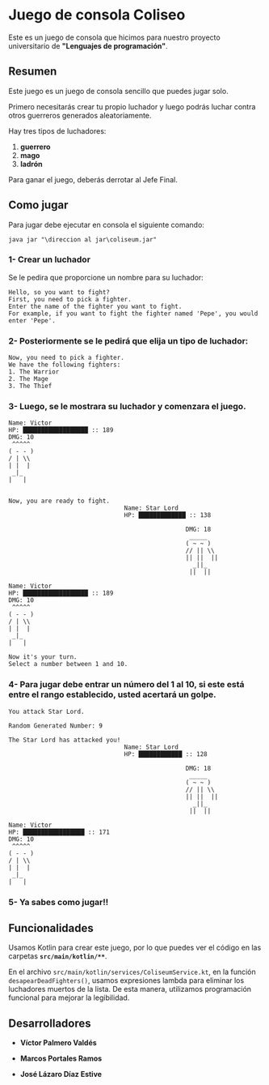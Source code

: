 # Juego de consola Coliseo

Este es un juego de consola que hicimos para nuestro proyecto universitario de **"Lenguajes de programación"**.

## Resumen

Este juego es un juego de consola sencillo que puedes jugar solo.

Primero necesitarás crear tu propio luchador y luego podrás luchar contra otros guerreros generados aleatoriamente.

Hay tres tipos de luchadores:
1. **guerrero**
2. **mago**
3. **ladrón**

Para ganar el juego, deberás derrotar al Jefe Final.

## Como jugar

Para jugar debe ejecutar en consola el siguiente comando:

```shell
java jar "\direccion al jar\coliseum.jar"
```

### 1- Crear un luchador

Se le pedira que proporcione un nombre para su luchador:

```shell
Hello, so you want to fight?
First, you need to pick a fighter.
Enter the name of the fighter you want to fight.
For example, if you want to fight the fighter named 'Pepe', you would enter 'Pepe'.
```

### 2- Posteriormente se le pedirá que elija un tipo de luchador:

```shell
Now, you need to pick a fighter.
We have the following fighters:
1. The Warrior
2. The Mage
3. The Thief
```
### 3- Luego, se le mostrara su luchador y comenzara el juego.

```shell
Name: Victor 
HP: ██████████████████ :: 189
DMG: 10
 ^^^^^
( - - )
/ | \\
| |  |
 _|_  
|   | 


Now, you are ready to fight.
								Name: Star Lord 
 								HP: █████████████ :: 138

                								 DMG: 18
                								  _____
                								 ( ~ ~ )
                								 // || \\
                								 || ||  ||
                								   _||_  
                								  ||  || 

Name: Victor 
HP: ██████████████████ :: 189
DMG: 10
 ^^^^^
( - - )
/ | \\
| |  |
 _|_  
|   | 

Now it's your turn.
Select a number between 1 and 10.
```
### 4- Para jugar debe entrar un número del 1 al 10, si este está entre el rango establecido, usted acertará un golpe.

```shell
You attack Star Lord.

Random Generated Number: 9

The Star Lord has attacked you!
								Name: Star Lord 
 								HP: ████████████ :: 128

                								 DMG: 18
                								  _____
                								 ( ~ ~ )
                								 // || \\
                								 || ||  ||
                								   _||_  
                								  ||  || 

Name: Victor 
HP: █████████████████ :: 171
DMG: 10
 ^^^^^
( - - )
/ | \\
| |  |
 _|_  
|   | 
```

### 5- Ya sabes como jugar!!

## Funcionalidades

Usamos Kotlin para crear este juego, por lo que puedes ver el código en las carpetas **`src/main/kotlin/**`**.

En el archivo `src/main/kotlin/services/ColiseumService.kt`, en la función `desapearDeadFighters()`, usamos expresiones lambda para eliminar los
luchadores muertos de la lista. De esta manera, utilizamos programación funcional para mejorar la legibilidad.

## Desarrolladores

- **Víctor Palmero Valdés**

- **Marcos Portales Ramos**

- **José Lázaro Díaz Estive**
